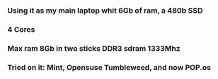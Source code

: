 ### Using it as my main laptop whit 6Gb of ram, a 480b SSD 
### 4 Cores
### Max ram 8Gb in two sticks DDR3 sdram 1333Mhz
### Tried on it: Mint, Opensuse Tumbleweed, and now POP.os
